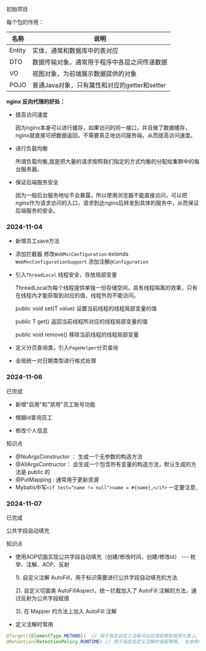 
 初始项目

每个包的作用：

| **名称** | **说明**                         |
|--------|--------------------------------|
| Entity | 实体，通常和数据库中的表对应                 |
| DTO    | 数据传输对象，通常用于程序中各层之间传递数据         |
| VO     | 视图对象，为前端展示数据提供的对象              |
| POJO   | 普通Java对象，只有属性和对应的getter和setter |


**nginx 反向代理的好处：**

- 提高访问速度

  因为nginx本身可以进行缓存，如果访问的同一接口，并且做了数据缓存，nginx就直接可把数据返回，不需要真正地访问服务端，从而提高访问速度。

- 进行负载均衡

  所谓负载均衡,就是把大量的请求按照我们指定的方式均衡的分配给集群中的每台服务器。

- 保证后端服务安全

  因为一般后台服务地址不会暴露，所以使用浏览器不能直接访问，可以把nginx作为请求访问的入口，请求到达nginx后转发到具体的服务中，从而保证后端服务的安全。

### 2024-11-04

- 新增员工save方法

- 添加拦截器
  修改`WebMvcConfiguration` extends `WebMvcConfigurationSupport` 添加注解`@Configuration`

- 引入`ThreadLocal` 线程安全，存放局部变量
  
  ThreadLocal为每个线程提供单独一份存储空间，具有线程隔离的效果，只有在线程内才能获取到对应的值，线程外则不能访问。
  
  public void set(T value) 	设置当前线程的线程局部变量的值 
  
  public T get() 		返回当前线程所对应的线程局部变量的值

  public void remove()        移除当前线程的线程局部变量

- 定义分页查询类，引入`PageHelper`分页查询

- 全局统一对日期类型进行格式处理

### 2024-11-06

已完成

- 新增"启用"和"禁用"员工账号功能

- 根据id查询员工
- 修改个人信息



知识点

- @NoArgsConstructor ： 生成一个无参数的构造方法
- @AllArgsContructor： 会生成一个包含所有变量的构造方法，默认生成的方法是 public 的
- @PutMapping : 通常用于更新资源
- Mybatis中写`<if test="name != null">name = #{name},</if>` 一定要注意`,`





### 2024-11-07

已完成

公共字段自动填充





知识点

- 使用AOP切面实现公共字段自动填充（创建/修改时间，创建/修改id）   ---   枚举、注解、AOP、反射

  1). 自定义注解 AutoFill，用于标识需要进行公共字段自动填充的方法

  2). 自定义切面类 AutoFillAspect，统一拦截加入了 AutoFill 注解的方法，通过反射为公共字段赋值

  3). 在 Mapper 的方法上加入 AutoFill 注解

- 定义注解时常用

```java
@Target({ElementType.METHOD})  // 用于指定自定义注解可以应用到哪些程序元素上。 在本例中，它指定了自定义注解可以应用到方法上。
@Retention(RetentionPolicy.RUNTIME) // 用于指定自定义注解的保留策略。 在本例中，它指定了自定义注解在运行时保留，以便在运行时可以通过反射机制访问到注解的信息。
```
